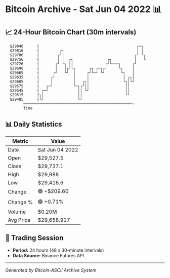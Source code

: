 # Bitcoin Archive - Sat Jun 04 2022 📊

## 📈 24-Hour Bitcoin Chart (30m intervals)

```
  $29846      ┤                                           ┌─┐  
  $29816      ┤         ┌┐                                │ │  
  $29786      ┤        ┌┘│                               ┌┘ └┐ 
  $29756      ┤        │ │  ┌┐               ┌┐          │   └ 
  $29726      ┤       ┌┘ └┐ ││              ┌┘└───┐     ┌┘     
  $29696      ┤       │   │┌┘└┐      ┌┐ ┌─┐┌┘     └┐    │      
  $29665      ┤      ┌┘   └┘  │     ┌┘└─┘ └┘       └┐   │      
  $29635      ┤     ┌┘        │     │               │ ┌┐│      
  $29605      ┤     │         │   ┌┐│               └┐│└┘      
  $29575      ┤   ┌─┘         └─┐┌┘││                ││        
  $29545      ┤ ┌─┘             ││ └┘                ││        
  $29515      ┼┐│               ││                   └┘        
  $29485      ┤└┘               └┘                             
        ────────────────────────────────────────────────→
        Time
```

## 📊 Daily Statistics

| Metric | Value |
|--------|-------|
| Date | Sat Jun 04 2022 |
| Open | $29,527.5 |
| Close | $29,737.1 |
| High | $29,988 |
| Low | $29,418.6 |
| Change | 🟢 +$209.60 |
| Change % | 🟢 +0.71% |
| Volume | $0.20M |
| Avg Price | $29,658.917 |

## 📅 Trading Session

- **Period:** 24 hours (48 x 30-minute intervals)
- **Data Source:** Binance Futures API

---
*Generated by Bitcoin-ASCII Archive System*
